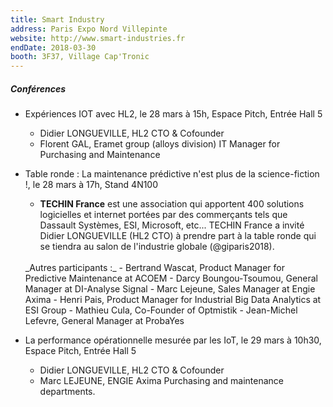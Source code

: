 ```yaml
---
title: Smart Industry
address: Paris Expo Nord Villepinte
website: http://www.smart-industries.fr
endDate: 2018-03-30
booth: 3F37, Village Cap'Tronic
---
```


##### Conférences

- Expériences IOT avec HL2, le 28 mars à 15h, Espace Pitch, Entrée Hall 5
    - Didier LONGUEVILLE, HL2 CTO & Cofounder
    - Florent GAL, Eramet group (alloys division) IT Manager for Purchasing and Maintenance

- Table ronde : La maintenance prédictive n'est plus de la science-fiction !, le 28 mars à 17h, Stand 4N100
    - **TECHIN France** est une association qui apportent 400 solutions logicielles et internet portées par des commerçants tels que Dassault Systèmes, ESI, Microsoft, etc... TECHIN France a invité Didier LONGUEVILLE (HL2 CTO) à prendre part à la table ronde qui se tiendra au salon de l'industrie globale (@giparis2018).
    <br>
    _Autres participants :_
        - Bertrand Wascat, Product Manager for Predictive Maintenance at ACOEM
        - Darcy Boungou-Tsoumou, General Manager at DI-Analyse Signal
        - Marc Lejeune, Sales Manager at Engie Axima
        - Henri Pais, Product Manager for Industrial Big Data Analytics at ESI Group
        - Mathieu Cula, Co-Founder of Optmistik
        - Jean-Michel Lefevre, General Manager at ProbaYes

- La performance opérationnelle mesurée par les IoT, le 29 mars à 10h30, Espace Pitch, Entrée Hall 5
    - Didier LONGUEVILLE, HL2 CTO & Cofounder
    - Marc LEJEUNE, ENGIE Axima Purchasing and maintenance departments.
